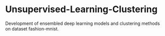 # Unsupervised-Learning-Clustering
Development of ensembled deep learning models and clustering methods on dataset fashion-mnist.
